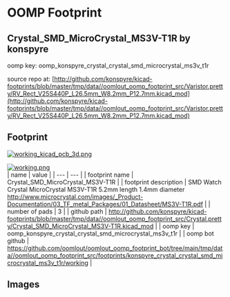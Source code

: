 # OOMP Footprint  
## Crystal_SMD_MicroCrystal_MS3V-T1R  by konspyre  
  
oomp key: oomp_konspyre_crystal_crystal_smd_microcrystal_ms3v_t1r  
  
source repo at: [http://github.com/konspyre/kicad-footprints/blob/master/tmp/data//oomlout_oomp_footprint_src/Varistor.pretty/RV_Rect_V25S440P_L26.5mm_W8.2mm_P12.7mm.kicad_mod](http://github.com/konspyre/kicad-footprints/blob/master/tmp/data//oomlout_oomp_footprint_src/Varistor.pretty/RV_Rect_V25S440P_L26.5mm_W8.2mm_P12.7mm.kicad_mod)  
## Footprint  
  
[![working_kicad_pcb_3d.png](working_kicad_pcb_3d_600.png)](working_kicad_pcb_3d.png)  
  
[![working.png](working_600.png)](working.png)  
| name | value | 
| --- | --- | 
| footprint name | Crystal_SMD_MicroCrystal_MS3V-T1R | 
| footprint description | SMD Watch Crystal MicroCrystal MS3V-T1R 5.2mm length 1.4mm diameter http://www.microcrystal.com/images/_Product-Documentation/03_TF_metal_Packages/01_Datasheet/MS3V-T1R.pdf | 
| number of pads | 3 | 
| github path | http://github.com/konspyre/kicad-footprints/blob/master/tmp/data//oomlout_oomp_footprint_src/Crystal.pretty/Crystal_SMD_MicroCrystal_MS3V-T1R.kicad_mod | 
| oomp key | oomp_konspyre_crystal_crystal_smd_microcrystal_ms3v_t1r | 
| oomp bot github | https://github.com/oomlout/oomlout_oomp_footprint_bot/tree/main/tmp/data//oomlout_oomp_footprint_src/footprints/konspyre_crystal_crystal_smd_microcrystal_ms3v_t1r/working | 
## Images  
